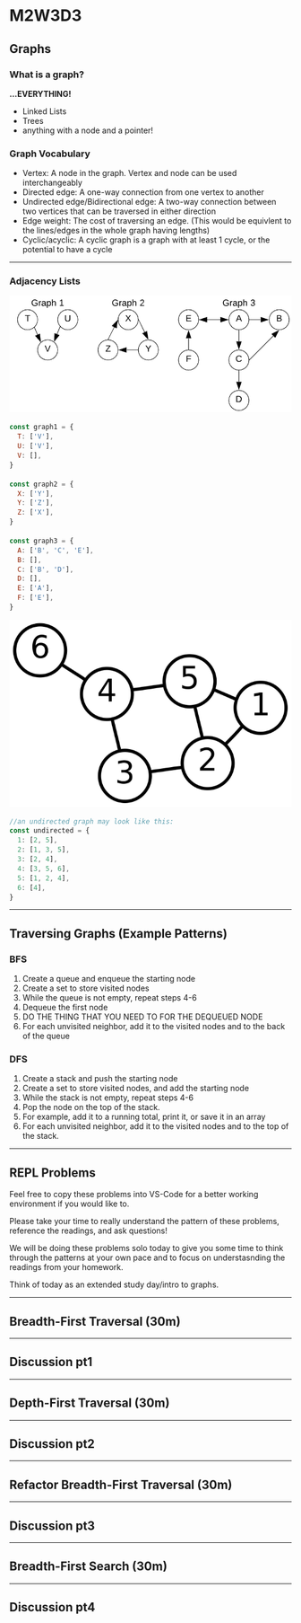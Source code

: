 # M2W3D3

## Graphs

### What is a graph?

**...EVERYTHING!**

- Linked Lists
- Trees
- anything with a node and a pointer!

### Graph Vocabulary

- Vertex: A node in the graph. Vertex and node can be used interchangeably
- Directed edge: A one-way connection from one vertex to another
- Undirected edge/Bidirectional edge: A two-way connection between two vertices
  that can be traversed in either direction
- Edge weight: The cost of traversing an edge. (This would be equivlent to the
  lines/edges in the whole graph having lengths)
- Cyclic/acyclic: A cyclic graph is a graph with at least 1 cycle, or the
  potential to have a cycle

---

### Adjacency Lists

![graphs](./graphs.png)

```js
const graph1 = {
  T: ['V'],
  U: ['V'],
  V: [],
}

const graph2 = {
  X: ['Y'],
  Y: ['Z'],
  Z: ['X'],
}

const graph3 = {
  A: ['B', 'C', 'E'],
  B: [],
  C: ['B', 'D'],
  D: [],
  E: ['A'],
  F: ['E'],
}
```

![undirected](./undirected.svg)

```js
//an undirected graph may look like this:
const undirected = {
  1: [2, 5],
  2: [1, 3, 5],
  3: [2, 4],
  4: [3, 5, 6],
  5: [1, 2, 4],
  6: [4],
}
```

---

## Traversing Graphs (Example Patterns)

### BFS

1. Create a queue and enqueue the starting node
2. Create a set to store visited nodes
3. While the queue is not empty, repeat steps 4-6
4. Dequeue the first node
5. DO THE THING THAT YOU NEED TO FOR THE DEQUEUED NODE
6. For each unvisited neighbor, add it to the visited nodes and to the back of
   the queue

### DFS

1. Create a stack and push the starting node
2. Create a set to store visited nodes, and add the starting node
3. While the stack is not empty, repeat steps 4-6
4. Pop the node on the top of the stack.
5. For example, add it to a running total, print it, or save it in an array
6. For each unvisited neighbor, add it to the visited nodes and to the top
   of the stack.

---

## REPL Problems

Feel free to copy these problems into VS-Code for a better working environment if you
would like to.

Please take your time to really understand the pattern of these problems,
reference the readings, and ask questions!

We will be doing these problems solo today to give you some time to think
through the patterns at your own pace and to focus on understasnding the
readings from your homework.

Think of today as an extended study day/intro to graphs.

---

## Breadth-First Traversal (30m)

---

## Discussion pt1

---

## Depth-First Traversal (30m)

---

## Discussion pt2

---

## Refactor Breadth-First Traversal (30m)

---

## Discussion pt3

---

## Breadth-First Search (30m)

---

## Discussion pt4
